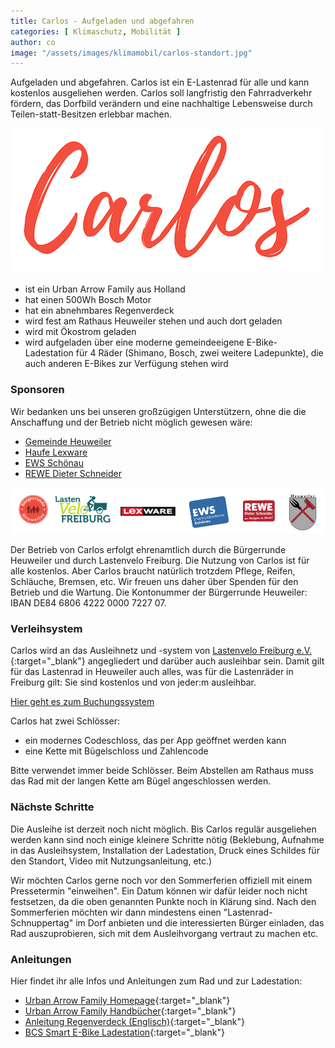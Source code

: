 ```yaml
---
title: Carlos - Aufgeladen und abgefahren
categories: [ Klimaschutz, Mobilität ]
author: co
image: "/assets/images/klimamobil/carlos-standort.jpg"
---
```

Aufgeladen und abgefahren. Carlos ist ein E-Lastenrad für alle und kann kostenlos ausgeliehen werden. Carlos soll langfristig den Fahrradverkehr fördern, das Dorfbild verändern und eine nachhaltige Lebensweise durch Teilen-statt-Besitzen erlebbar machen.

![Carlos](/assets/images/klimamobil/carlos.png "Carlos")

- ist ein Urban Arrow Family aus Holland
- hat einen 500Wh Bosch Motor
- hat ein abnehmbares Regenverdeck
- wird fest am Rathaus Heuweiler stehen und auch dort geladen
- wird mit Ökostrom geladen
- wird aufgeladen über eine moderne gemeindeeigene E-Bike-Ladestation für 4 Räder (Shimano, Bosch, zwei weitere Ladepunkte), die auch anderen E-Bikes zur Verfügung stehen wird

### Sponsoren

Wir bedanken uns bei unseren großzügigen Unterstützern, ohne die die Anschaffung und der Betrieb nicht möglich gewesen wäre:

- [Gemeinde Heuweiler](https://www.heuweiler.de)
- [Haufe Lexware](https://www.lexware.de/)
- [EWS Schönau](https://www.ews-schoenau.de/)
- [REWE Dieter Schneider](https://rewe-dieter-schneider.de/)

![Carlos Sponsoren](/assets/images/klimamobil/carlos-sponsoren.png "Carlos Sonsoren")

Der Betrieb von Carlos erfolgt ehrenamtlich durch die Bürgerrunde Heuweiler und durch Lastenvelo Freiburg.
Die Nutzung von Carlos ist für alle kostenlos. Aber Carlos braucht natürlich trotzdem Pflege, Reifen, Schläuche, Bremsen, etc. Wir freuen uns daher über Spenden für den Betrieb und die Wartung. Die Kontonummer der Bürgerrunde Heuweiler: IBAN DE84 6806 4222 0000 7227 07.

### Verleihsystem

Carlos wird an das Ausleihnetz und -system von [Lastenvelo Freiburg e.V.](https://www.lastenvelofreiburg.de/){:target="_blank"} angegliedert und darüber auch ausleihbar sein. Damit gilt für das Lastenrad in Heuweiler auch alles, was für die Lastenräder in Freiburg gilt: Sie sind kostenlos und von jeder:m ausleihbar. 

[Hier geht es zum Buchungssystem](https://www.lastenvelofreiburg.de/ausleihen-lastenvelo-21/)

Carlos hat zwei Schlösser:
- ein modernes Codeschloss, das per App geöffnet werden kann
- eine Kette mit Bügelschloss und Zahlencode

Bitte verwendet immer beide Schlösser. Beim Abstellen am Rathaus muss das Rad mit der langen Kette am Bügel angeschlossen werden.

### Nächste Schritte

Die Ausleihe ist derzeit noch nicht möglich. Bis Carlos regulär ausgeliehen werden kann sind noch einige kleinere Schritte nötig (Beklebung, Aufnahme in das Ausleihsystem, Installation der Ladestation, Druck eines Schildes für den Standort, Video mit Nutzungsanleitung, etc.)
 
Wir möchten Carlos gerne noch vor den Sommerferien offiziell mit einem Pressetermin "einweihen". Ein Datum können wir dafür leider noch nicht festsetzen, da die oben genannten Punkte noch in Klärung sind. Nach den Sommerferien möchten wir dann mindestens einen "Lastenrad-Schnuppertag" im Dorf anbieten und die interessierten Bürger einladen, das Rad auszuprobieren, sich mit dem Ausleihvorgang vertraut zu machen etc.

### Anleitungen

Hier findet ihr alle Infos und Anleitungen zum Rad und zur Ladestation:

* [Urban Arrow Family Homepage](https://www.urbanarrow.com/de/family){:target="_blank"}
* [Urban Arrow Family Handbücher](https://www.urbanarrow.com/de/broschueren-handbuecher){:target="_blank"}
* [Anleitung Regenverdeck (Englisch)](https://drive.google.com/file/d/1F3voq76KJBajpZ0bpBFX4QZDxQRQL8ny/view?usp=sharing){:target="_blank"}
* [BCS Smart E-Bike Ladestation](https://www.spelsberg.de/e-bike-ladestation/mit-integriertem-ladekabel/58012201/){:target="_blank"}
